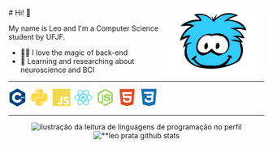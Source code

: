 <img src = "puffleeee.png" width=40% align=right>
# Hi! 👋

My name is Leo and I'm a Computer Science student by UFJF.

- 👨‍💻 I love the magic of back-end
- 🧠 Learning and researching about neuroscience and BCI
---
<div>
<img src = "https://github.com/devicons/devicon/blob/master/icons/cplusplus/cplusplus-plain.svg" width=7%>&nbsp;
<img src = "https://github.com/devicons/devicon/blob/master/icons/python/python-plain.svg" width=7%>&nbsp;
<img src = "https://github.com/devicons/devicon/blob/master/icons/javascript/javascript-plain.svg" width=7%>&nbsp;
<img src = "https://github.com/devicons/devicon/blob/master/icons/react/react-original.svg" width=7%>&nbsp;
<img src = "https://github.com/devicons/devicon/blob/master/icons/nodejs/nodejs-plain.svg" width=7%>&nbsp;
<img src = "https://github.com/devicons/devicon/blob/master/icons/html5/html5-plain.svg" width=7%>&nbsp;
<img src = "https://github.com/devicons/devicon/blob/master/icons/css3/css3-plain.svg" width=7%>&nbsp;  
</div>

---

<div align="center"> 

  <img src="https://github-readme-stats.vercel.app/api/top-langs/?username=leo-prata&show_icons=true&theme=tokyonight&count_private=true" alt="ilustração da leitura de linguagens de programação no perfil"/>

 

 <img src="https://github-readme-stats.vercel.app/api?username=leo-prata&show_icons=true&theme=tokyonight&count_private=true" alt="**leo prata github stats"/>

</div>
